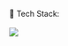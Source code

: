 🔭 Tech Stack: <br><br>
<img src="https://img.shields.io/badge/CSS3-1572B6?style=for-the-badge&logo=css3&logoColor=white" />
